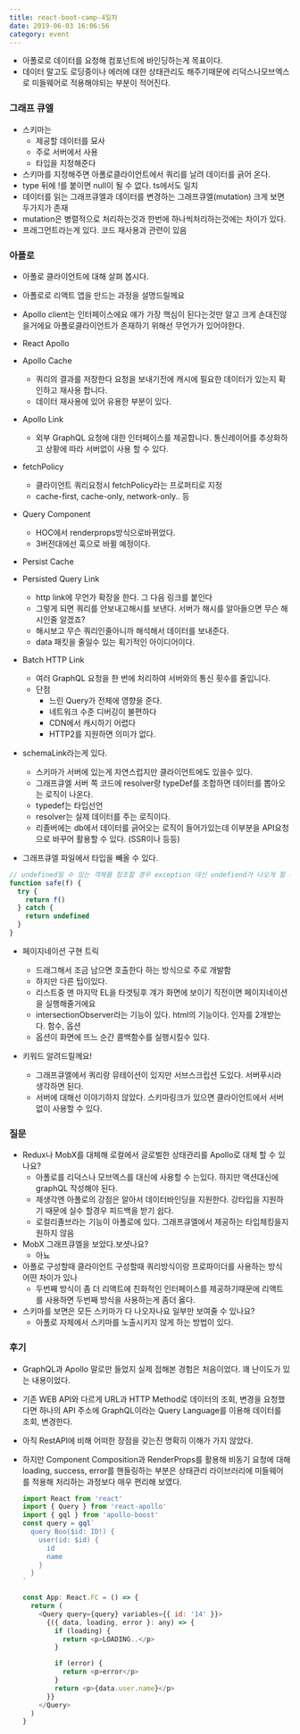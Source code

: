 ```yaml
---
title: react-boot-camp-4일차
date: 2019-06-03 16:06:56
category: event
---
```


- 아폴로로 데이터를 요청해 컴포넌트에 바인딩하는게 목표이다.
- 데이터 말고도 로딩중이나 에러에 대한 상태관리도 해주기때문에 리덕스나모브엑스로 미들웨어로 적용해야되는 부분이 적어진다.

### 그래프 큐엘

- 스키마는
  - 제공할 데이터를 묘사
  - 주로 서버에서 사용
  - 타입을 지정해준다
- 스키마를 지정해주면 아폴로클라이언트에서 쿼리를 날려 데이터를 긁어 온다.
- type 뒤에 !를 붙이면 null이 될 수 없다. ts에서도 일치
- 데이터를 읽는 그래프큐엘과 데이터를 변경하는 그래프큐엘(mutation) 크게 보면 두가지가 존재
- mutation은 병렬적으로 처리하는것과 한번에 하나씩처리하는것에는 차이가 있다.
- 프래그먼트라는게 있다. 코드 재사용과 관련이 있음

### 아폴로

- 아폴로 클라이언트에 대해 살펴 봅시다.
- 아폴로로 리액트 앱을 만드는 과정을 설명드릴께요
- Apollo client는 인터페이스에요 얘가 가장 핵심이 된다는것만 알고 크게 손대진않을거에요 아폴로클라이언트가 존재하기 위해선 무언가가 있어야한다.
- React Apollo
- Apollo Cache
  - 쿼리의 결과를 저장한다 요청을 보내기전에 캐시에 필요한 데이터가 있는지 확인하고 재사용 합니다.
  - 데이터 재사용에 있어 유용한 부분이 있다.
- Apollo Link
  - 외부 GraphQL 요청에 대한 인터페이스를 제공합니다. 통신레이어를 추상화하고 상황에 따라 서버없이 사용 할 수 있다.
- fetchPolicy
  - 클라이언트 쿼리요청시 fetchPolicy라는 프로퍼티로 지정
  - cache-first, cache-only, network-only.. 등
- Query Component
  - HOC에서 renderprops방식으로바뀌었다.
  - 3버전대에선 훅으로 바뀔 예정이다.
- Persist Cache
- Persisted Query Link
  - http link에 무언가 확장을 한다. 그 다음 링크를 붙인다
  - 그렇게 되면 쿼리를 안보내고해시를 보낸다. 서버가 해시를 알아들으면 무슨 해시인줄 알겠죠?
  - 해시보고 무슨 쿼리인줄아니까 해석해서 데이터를 보내준다.
  - data 패킷을 줄일수 있는 획기적인 아이디어이다.
- Batch HTTP Link
  - 여러 GraphQL 요청을 한 번에 처리하여 서버와의 통신 횟수를 줄입니다.
  - 단점
    - 느린 Query가 전체에 영향을 준다.
    - 네트워크 수준 디버깅이 불편하다
    - CDN에서 캐시하기 어렵다
    - HTTP2를 지원하면 의미가 없다.
- schemaLink라는게 있다.

  - 스키마가 서버에 있는게 자연스럽지만 클라이언트에도 있을수 있다.
  - 그래프큐엘 서버 쪽 코드에 resolver랑 typeDef를 조합하면 데이터를 뽑아오는 로직이 나온다.
  - typedef는 타입선언
  - resolver는 실제 데이터를 주는 로직이다.
  - 리졸버에는 db에서 데이터를 긁어오는 로직이 들어가있는데 이부분을 API요청으로 바꾸어 활용할 수 있다. (SSR이나 등등)

- 그래프큐엘 파일에서 타입을 빼올 수 있다.

```javascript
// undefined일 수 있는 객체를 참조할 경우 exception 대신 undefiend가 나오게 할 수 있다.
function safe(f) {
  try {
    return f()
  } catch {
    return undefined
  }
}
```

- 페이지네이션 구현 트릭

  - 드래그해서 조금 남으면 호출한다 하는 방식으로 주로 개발함
  - 하지만 다른 팁이있다.
  - 리스트중 맨 마지막 EL을 타겟팅후 걔가 화면에 보이기 직전이면 페이지네이션을 실행해줄거에요
  - intersectionObserver라는 기능이 있다. html의 기능이다. 인자를 2개받는다. 함수, 옵션
  - 옵션이 화면에 뜨느 순간 콜백함수를 실행시킬수 있다.

- 키워드 알려드릴께요!

  - 그래프큐엘에서 쿼리랑 뮤테이션이 있지만 서브스크립션 도있다. 서버푸시라 생각하면 된다.
  - 서버에 대해선 이야기하지 않았다. 스키마링크가 있으면 클라이언트에서 서버없이 사용할 수 있다.

### 질문

- Redux나 MobX를 대체해 로컬에서 글로벌한 상태관리를 Apollo로 대체 할 수 있나요?
  - 아폴로를 리덕스나 모브엑스를 대신에 사용할 수 는있다. 하지만 액션대신에 graphQL 작성해야 된다.
  - 제생각엔 아폴로의 강점은 알아서 데이터바인딩을 지원한다. 강타입을 지원하기 때문에 실수 할경우 피드백을 받기 쉽다.
  - 로컬리졸브라는 기능이 아폴로에 있다. 그래프큐엘에서 제공하는 타입체킹을지원하지 않음
- MobX 그래프큐엘을 보았다.보셧나요?
  - 아뇨
- 아폴로 구성할때 클라이언트 구성할때 쿼리방식이랑 프로파이더를 사용하는 방식 어떤 차이가 있나
  - 두번째 방식이 좀 더 리액트에 친화적인 인터페이스를 제공하기때문에 리액트를 사용하면 두번째 방식을 사용하는게 좀더 옳다.
- 스키마를 보면은 모든 스키마가 다 나오자나요 일부만 보여줄 수 있나요?
  - 아폴로 자체에서 스키마를 노출시키지 않게 하는 방법이 있다.

### 후기

- GraphQL과 Apollo 말로만 들었지 실제 접해본 경험은 처음이었다. 꽤 난이도가 있는 내용이었다.
- 기존 WEB API와 다르게 URL과 HTTP Method로 데이터의 조회, 변경을 요청했다면 하나의 API 주소에 GraphQL이라는 Query Language를 이용해 데이터를 조회, 변경한다.
- 아직 RestAPI에 비해 어떠한 장점을 갖는진 명확히 이해가 가지 않았다.
- 하지만 Component Composition과 RenderProps를 활용해 비동기 요청에 대해 loading, success, error를 핸들링하는 부분은 상태관리 라이브러리에 미들웨어를 적용해 처리하는 과정보다 매우 편리해 보였다.

  ```javascript
  import React from 'react'
  import { Query } from 'react-apollo'
  import { gql } from 'apollo-boost'
  const query = gql`
    query Boo($id: ID!) {
      user(id: $id) {
        id
        name
      }
    }
  `

  const App: React.FC = () => {
    return (
      <Query query={query} variables={{ id: '14' }}>
        {({ data, loading, error }: any) => {
          if (loading) {
            return <p>LOADING..</p>
          }

          if (error) {
            return <p>error</p>
          }
          return <p>{data.user.name}</p>
        }}
      </Query>
    )
  }
  ```
